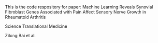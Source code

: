 This is the code respository for paper: Machine Learning Reveals Synovial Fibroblast Genes Associated with Pain Affect Sensory Nerve Growth in Rheumatoid Arthritis

Science Translational Medicine

Zilong Bai et al.
